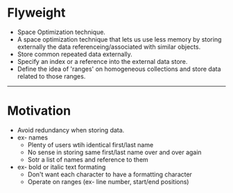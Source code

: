 # Flyweight

- Space Optimization technique.
- A space optimization technique that lets us use less memory by storing externally the data referenceing/associated with similar objects.
- Store common repeated data externally.
- Specify an index or a reference into the external data store.
- Define the idea of 'ranges' on homogeneous collections and store data related to those ranges.

---

# Motivation

- Avoid redundancy when storing data.
- ex- names
  - Plenty of users wtih identical first/last name
  - No sense in storing same first/last name over and over again
  - Sotr a list of names and reference to them
- ex- bold or italic text formating
  - Don't want each character to have a formatting character
  - Operate on ranges (ex- line number, start/end positions)
